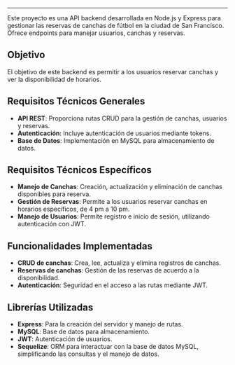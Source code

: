 
-------

Este proyecto es una API backend desarrollada en Node.js y Express para gestionar las reservas de canchas de fútbol en la ciudad de San Francisco. Ofrece endpoints para manejar usuarios, canchas y reservas.

## Objetivo

El objetivo de este backend es permitir a los usuarios reservar canchas y ver la disponibilidad de horarios.

## Requisitos Técnicos Generales

- **API REST**: Proporciona rutas CRUD para la gestión de canchas, usuarios y reservas.
- **Autenticación**: Incluye autenticación de usuarios mediante tokens.
- **Base de Datos**: Implementación en MySQL para almacenamiento de datos.

## Requisitos Técnicos Específicos

- **Manejo de Canchas**: Creación, actualización y eliminación de canchas disponibles para reserva.
- **Gestión de Reservas**: Permite a los usuarios reservar canchas en horarios específicos, de 4 pm a 10 pm.
- **Manejo de Usuarios**: Permite registro e inicio de sesión, utilizando autenticación con JWT.

## Funcionalidades Implementadas

- **CRUD de canchas**: Crea, lee, actualiza y elimina registros de canchas.
- **Reservas de canchas**: Gestión de las reservas de acuerdo a la disponibilidad.
- **Autenticación**: Seguridad en el acceso a las rutas mediante JWT.

## Librerías Utilizadas

- **Express**: Para la creación del servidor y manejo de rutas.
- **MySQL**: Base de datos para almacenamiento.
- **JWT**: Autenticación de usuarios.
- **Sequelize**: ORM para interactuar con la base de datos MySQL, simplificando las consultas y el manejo de datos.
